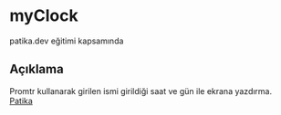 # myClock
patika.dev eğitimi kapsamında

## Açıklama 
Promtr kullanarak girilen ismi girildiği saat ve gün ile ekrana yazdırma.
[Patika](https://www.patika.dev/tr)